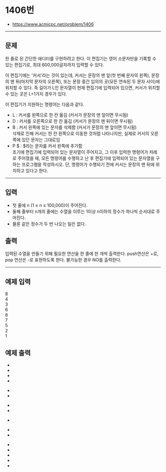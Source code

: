 # 1406번
- https://www.acmicpc.net/problem/1406
<hr>

## 문제
한 줄로 된 간단한 에디터를 구현하려고 한다. 이 편집기는 영어 소문자만을 기록할 수 있는 편집기로, 최대 600,000글자까지 입력할 수 있다.

이 편집기에는 '커서'라는 것이 있는데, 커서는 문장의 맨 앞(첫 번째 문자의 왼쪽), 문장의 맨 뒤(마지막 문자의 오른쪽), 또는 문장 중간 임의의 곳(모든 연속된 두 문자 사이)에 위치할 수 있다. 즉 길이가 L인 문자열이 현재 편집기에 입력되어 있으면, 커서가 위치할 수 있는 곳은 L+1가지 경우가 있다.

이 편집기가 지원하는 명령어는 다음과 같다.

- L	: 커서를 왼쪽으로 한 칸 옮김 (커서가 문장의 맨 앞이면 무시됨)  
- D	: 커서를 오른쪽으로 한 칸 옮김 (커서가 문장의 맨 뒤이면 무시됨)  
- B	: 커서 왼쪽에 있는 문자를 삭제함 (커서가 문장의 맨 앞이면 무시됨)  
삭제로 인해 커서는 한 칸 왼쪽으로 이동한 것처럼 나타나지만, 실제로 커서의 오른쪽에 있던 문자는 그대로임
- P $ : 	$라는 문자를 커서 왼쪽에 추가함  
초기에 편집기에 입력되어 있는 문자열이 주어지고, 그 이후 입력한 명령어가 차례로 주어졌을 때, 모든 명령어를 수행하고 난 후 편집기에 입력되어 있는 문자열을 구하는 프로그램을 작성하시오. 단, 명령어가 수행되기 전에 커서는 문장의 맨 뒤에 위치하고 있다고 한다.
<hr>

## 입력
- 첫 줄에 n (1 ≤ n ≤ 100,000)이 주어진다. 
- 둘째 줄부터 n개의 줄에는 수열을 이루는 1이상 n이하의 정수가 하나씩 순서대로 주어진다.
- 물론 같은 정수가 두 번 나오는 일은 없다.

## 출력
입력된 수열을 만들기 위해 필요한 연산을 한 줄에 한 개씩 출력한다. push연산은 +로, pop 연산은 -로 표현하도록 한다. 불가능한 경우 NO를 출력한다.
<hr>

## 예제 입력
8  
4  
3  
6  
8  
7  
5  
2  
1  

## 예제 출력
+
+  
+  
+  
-  
-  
+  
+  
-  
+  
+  
-  
-  
-  
-  
-  